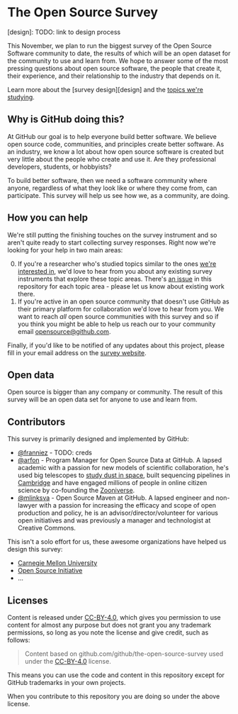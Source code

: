 # The Open Source Survey

[design]: TODO: link to design process

This November, we plan to run the biggest survey of the Open Source Software community to date, the results of which will be an open dataset for the community to use and learn from. We hope to answer some of the most pressing questions about open source software, the people that create it, their experience, and their relationship to the industry that depends on it.

Learn more about the [survey design][design] and the [topics we're studying](https://github.com/github/the-open-source-survey/blob/master/survey-topics.md).

## Why is GitHub doing this?

At GitHub our goal is to help everyone build better software. We believe open source code, communities, and principles create better software. As an industry, we know a lot about how open source software is created but very little about the people who create and use it. Are they professional developers, students, or hobbyists?

To build better software, then we need a software community where anyone, regardless of what they look like or where they come from, can participate. This survey will help us see how we, as a community, are doing.

## How you can help

We're still putting the finishing touches on the survey instrument and so aren't quite ready to start collecting survey responses. Right now we're looking for your help in two main areas:

0. If you're a researcher who's studied topics similar to the ones [we're interested in](https://github.com/github/the-open-source-survey/blob/master/survey-topics.md), we'd love to hear from you about any existing survey instruments that explore these topic areas. There's [an issue](https://github.com/github/the-open-source-survey/issues?q=is%3Aopen+is%3Aissue+label%3A%22help+wanted%22) in this repository for each topic area - please let us know about existing work there.
0. If you're active in an open source community that doesn't use GitHub as their primary platform for collaboration we'd love to hear from you. We want to reach _all_ open source communities with this survey and so if you think you might be able to help us reach our to your community email opensource@github.com.

Finally, if you'd like to be notified of any updates about this project, please fill in your email address on the [survey website](http://opensourcesurvey.org).

## Open data

Open source is bigger than any company or community. The result of this survey will be an open data set for anyone to use and learn from.

## Contributors

This survey is primarily designed and implemented by GitHub:

- [@franniez](https://github.com/franniez) - TODO: creds
- [@arfon](https://github.com/arfon) - Program Manager for Open Source Data at GitHub. A lapsed academic with a passion for new models of scientific collaboration, he's used big telescopes to [study dust in space](http://www.arfon.org/thesis), built sequencing pipelines in [Cambridge](http://www.sanger.ac.uk/) and have engaged millions of people in online citizen science by co-founding the [Zooniverse](http://zooniverse.org).
- [@mlinksva](https://github.com/mlinksva) - Open Source Maven at GitHub. A lapsed engineer and non-lawyer with a passion for increasing the efficacy and scope of open production and policy, he is an advisor/director/volunteer for various open initiatives and was previously a manager and technologist at Creative Commons.

This isn't a solo effort for us, these awesome organizations have helped us design this survey:

- [Carnegie Mellon University](http://www.cmu.edu/)
- [Open Source Initiative](https://opensource.org/)
- ...

## Licenses

Content is released under [CC-BY-4.0](https://creativecommons.org/licenses/by/4.0/), which gives you permission to use content for almost any purpose but does not grant you any trademark permissions, so long as you note the license and give credit, such as follows:

> Content based on github.com/github/the-open-source-survey used under the [CC-BY-4.0](https://creativecommons.org/licenses/by/4.0/) license.

This means you can use the code and content in this repository except for GitHub trademarks in your own projects.

When you contribute to this repository you are doing so under the above license.
